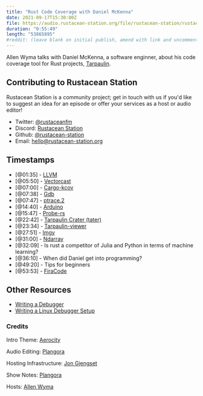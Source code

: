 ```yaml
---
title: "Rust Code Coverage with Daniel McKenna"
date: 2021-09-17T15:30:00Z
file: https://audio.rustacean-station.org/file/rustacean-station/rustacean-station-e037-daniel-mckenna.mp3
duration: "0:55:49"
length: "53865895"
#reddit: (leave blank on initial publish, amend with link and uncomment this line after Reddit thread has been posted)
---
```

Allen Wyma talks with Daniel McKenna, a software enginner, about his code coverage tool for Rust projects, [Tarpaulin](https://github.com/xd009642/tarpaulin).

## Contributing to Rustacean Station

Rustacean Station is a community project; get in touch with us if you'd like to suggest an idea for an episode or offer your services as a host or audio editor!

- Twitter: [@rustaceanfm](https://twitter.com/rustaceanfm)
- Discord: [Rustacean Station](https://discord.gg/cHc3Gyc)
- Github: [@rustacean-station](https://github.com/rustacean-station/)
- Email: [hello@rustacean-station.org](mailto:hello@rustacean-station.org)

## Timestamps 
- [@01:35] - [LLVM](https://llvm.org/) 
- [@05:50] - [Vectorcast](https://www.vector.com/int/en/products/products-a-z/software/vectorcast/)
- [@07:00] - [Cargo-kcov](https://github.com/kennytm/cargo-kcov)
- [@07:38] - [Gdb](https://www.gnu.org/software/gdb/)
- [@07:47] - [ptrace.2](https://man7.org/linux/man-pages/man2/ptrace.2.html)
- [@14:40] - [Arduino](https://www.arduino.cc/)
- [@15:47] - [Probe-rs](https://github.com/probe-rs/probe-rs)
- [@22:42] - [Tarpaulin Crater (tater)](https://github.com/xd009642/tater)
- [@23:34] - [Tarpaulin-viewer](https://github.com/xd009642/tarpaulin-viewer)
- [@27:51] - [Imgy](https://github.com/imgy-image)
- [@31:00] - [Ndarray](https://github.com/rust-ndarray/ndarray)
- [@32:09] - Is rust a competitor of Julia and Python in terms of machine learning?
- [@36:10] - When did Daniel get into programming? 
- [@49:20] - Tips for beginners 
- [@53:53] - [FiraCode](https://github.com/tonsky/FiraCode)

## Other Resources
- [Writing a Debugger](http://system.joekain.com/debugger/)
- [Writing a Linux Debugger Setup](https://blog.tartanllama.xyz/writing-a-linux-debugger-setup/)

### Credits

Intro Theme: [Aerocity](https://twitter.com/AerocityMusic)

Audio Editing: [Plangora](https://twitter.com/plangora)

Hosting Infrastructure: [Jon Gjengset](https://twitter.com/jonhoo/)

Show Notes: [Plangora](https://twitter.com/plangora)

Hosts: [Allen Wyma](https://twitter.com/allenwyma)
